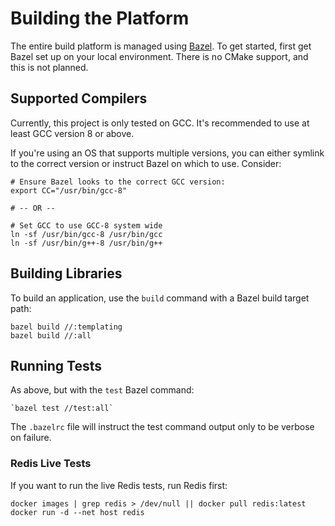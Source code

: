 Building the Platform
=====================
The entire build platform is managed using [Bazel](https://bazel.build/). To get started, first get Bazel set up on your
local environment. There is no CMake support, and this is not planned.

Supported Compilers
-------------------
Currently, this project is only tested on GCC. It's recommended to use at least GCC version 8 or above.

If you're using an OS that supports multiple versions, you can either symlink to the correct version or instruct Bazel
on which to use. Consider:

    # Ensure Bazel looks to the correct GCC version:
    export CC="/usr/bin/gcc-8"
    
    # -- OR -- 

    # Set GCC to use GCC-8 system wide
    ln -sf /usr/bin/gcc-8 /usr/bin/gcc
    ln -sf /usr/bin/g++-8 /usr/bin/g++


Building Libraries
------------------
To build an application, use the `build` command with a Bazel build target path:

    bazel build //:templating
    bazel build //:all
    

Running Tests
-------------
As above, but with the `test` Bazel command:

    `bazel test //test:all`

The `.bazelrc` file will instruct the test command output only to be verbose on failure.

### Redis Live Tests
If you want to run the live Redis tests, run Redis first:

    docker images | grep redis > /dev/null || docker pull redis:latest
    docker run -d --net host redis
